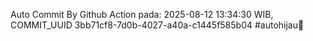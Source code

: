 Auto Commit By Github Action pada: 2025-08-12 13:34:30 WIB, COMMIT_UUID 3bb71cf8-7d0b-4027-a40a-c1445f585b04 #autohijau🗿
